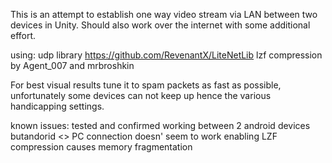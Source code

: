 This is an attempt to establish one way video stream via LAN between two devices in Unity. Should also work over the internet with some additional effort.

using:
udp library https://github.com/RevenantX/LiteNetLib
lzf compression by Agent_007 and mrbroshkin


For best visual results tune it to spam packets as fast as possible, unfortunately some devices can not keep up hence the various handicapping settings.


known issues: 
tested and confirmed working between 2 android devices butandorid <> PC connection doesn' seem to work
enabling LZF compression causes memory fragmentation
